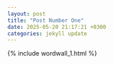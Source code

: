 ```yaml
---
layout: post
title: "Post Number One"
date: 2025-05-20 21:17:21 +0300
categories: jekyll update
---
```


{% include wordwall_1.html %}
